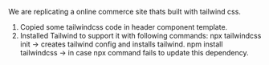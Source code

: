 We are replicating a online commerce site thats built with tailwind css.

1. Copied some tailwindcss code in header component template.
2. Installed Tailwind to support it with following commands:
    npx tailwindcss init -> creates tailwind config and installs tailwind.
    npm install tailwindcss -> in case npx command fails to update this dependency.